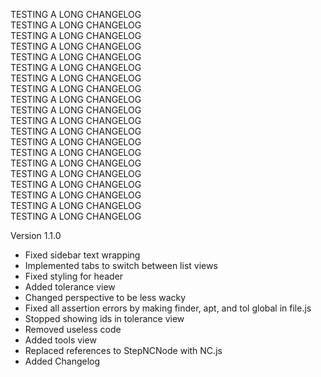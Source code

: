 TESTING A LONG CHANGELOG  
TESTING A LONG CHANGELOG  
TESTING A LONG CHANGELOG  
TESTING A LONG CHANGELOG  
TESTING A LONG CHANGELOG  
TESTING A LONG CHANGELOG  
TESTING A LONG CHANGELOG  
TESTING A LONG CHANGELOG  
TESTING A LONG CHANGELOG  
TESTING A LONG CHANGELOG  
TESTING A LONG CHANGELOG  
TESTING A LONG CHANGELOG  
TESTING A LONG CHANGELOG  
TESTING A LONG CHANGELOG  
TESTING A LONG CHANGELOG  
TESTING A LONG CHANGELOG  
TESTING A LONG CHANGELOG  
TESTING A LONG CHANGELOG  
TESTING A LONG CHANGELOG  
TESTING A LONG CHANGELOG  

Version 1.1.0 

- Fixed sidebar text wrapping  
- Implemented tabs to switch between list views  
- Fixed styling for header   
- Added tolerance view  
- Changed perspective to be less wacky  
- Fixed all assertion errors by making finder, apt, and tol global in file.js  
- Stopped showing ids in tolerance view  
- Removed useless code  
- Added tools view  
- Replaced references to StepNCNode with NC.js  
- Added Changelog
